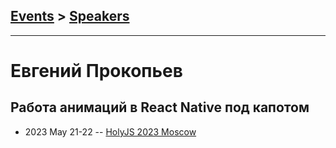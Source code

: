 ## [Events](../README.md) > [Speakers](../speakers.md)
---

# Евгений Прокопьев

## Работа анимаций в React Native под капотом
- 2023 May 21-22 -- [HolyJS 2023 Moscow](https://www.youtube.com/watch?v=-1GnQCHuiZc)    
